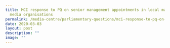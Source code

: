 ```yaml
---
title: MCI response to PQ on senior management appointments in local mainstream
  media organisations
permalink: /media-centre/parliamentary-questions/mci-response-to-pq-on-smt-appointments-in-local-media-org/
date: 2020-03-03
layout: post
description: ""
image: ""
---
```

